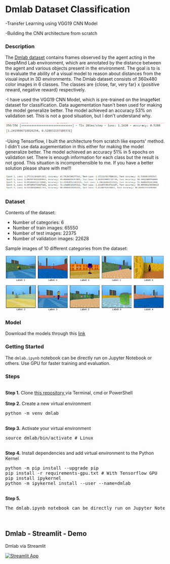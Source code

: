 # Dmlab  Dataset Classification
-Transfer Learning using VGG19 CNN Model 

-Building the CNN architecture from scratch
### Description
The <a href= "https://www.tensorflow.org/datasets/catalog/dmlab">Dmlab dataset</a> contains frames observed by the agent acting in the DeepMind Lab environment, which are annotated by the distance between the agent and various objects present in the environment. The goal is to is to evaluate the ability of a visual model to reason about distances from the visual input in 3D environments. The Dmlab dataset consists of 360x480 color images in 6 classes. The classes are {close, far, very far} x {positive reward, negative reward} respectively.

-I have used the VGG19 CNN Model, which is pre-trained on the ImageNet dataset for classification. Data augementation hasn't been used for making the model generalize better. The model achieved an accuracy 53% on validation set. This is not a good situation, but I don't understand why.

![Images of dmlab](/images/vgg19_evaluate.jpg)

-Using Tensorflow, I built the architecture from scratch like exports' method. I didn't use data augementation in this either for making the model generalize better. The model achieved an accuracy 51% in 5 epochs on validation set. There is enough information for each class but the result is not good. This situation is incomprehensible to me. If you have a better solution please share with me!!!

![Images of dmlab](/images/scratch_5_epochs.jpg)

### Dataset
Contents of the dataset:
- Number of categories: 6
- Number of train images: 65550
- Number of test images: 22375
- Number of validation images: 22628

Sample images of 10 different categories from the dataset:

![Images of dmlab](/images/dmlab_images.jpg)

### Model 
Download the models through this <a href= "https://drive.google.com/drive/folders/1xtXVhnvILLKJkgOl0y8kzxyDWMv4tyL4?usp=sharing">link</a>

### Getting Started
The `dmlab.ipynb` notebook can be directly run on Jupyter Notebook or others. Use GPU for faster training and evaluation.

### Steps
<br />
<b>Step 1.</b> Clone <a href= "https://github.com/makhmudjumanazarov/dmlab-tensorflow_keras.git">this repository </a>
via Terminal, cmd or PowerShell
<br/><br/>
<b>Step 2.</b> Create a new virtual environment 
<pre>
python -m venv dmlab
</pre> 
<br/>
<b>Step 3.</b> Activate your virtual environment
<pre>
source dmlab/bin/activate # Linux
</pre>
<br/>
<b>Step 4.</b> Install dependencies and add virtual environment to the Python Kernel
<pre>
python -m pip install --upgrade pip
pip install -r requirements-gpu.txt # With Tensorflow GPU
pip install ipykernel
python -m ipykernel install --user --name=dmlab
</pre>
<br/>
<b>Step 5.</b> 
<pre>
The dmlab.ipynb notebook can be directly run on Jupyter Notebook
</pre> 
<br/>


## Dmlab - Streamlit - Demo 

Dmlab via Streamlit 

[![Streamlit App](https://static.streamlit.io/badges/streamlit_badge_black_white.svg)](https://share.streamlit.io/makhmudjumanazarov/CIFAR100/main/app.py)
